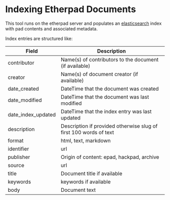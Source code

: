 # Indexing Etherpad Documents

This tool runs on the etherpad server and populates an
[elasticsearch](https://www.elastic.co/products/elasticsearch) index
with pad contents and associated metadata.

Index entries are structured like:


| Field               | Description |
----------------------|------------------------|
| contributor         | Name(s) of contributors to the document (if available) |
| creator             | Name(s) of document creator (if available) |
| date_created        | DateTime that the document was created |
| date_modified       | DateTime that the document was last modified |
| date_index_updated  | DateTime that the index entry was last updated |
| description         | Description if provided otherwise slug of first 100 words of text |
| format              | html, text, markdown |
| identifier          | url |
| publisher           | Origin of content: epad, hackpad, archive |
| source              | url |
| title               | Document title if available |
| keywords            | keywords if available |
| body                | Document text |


